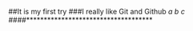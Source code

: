 ##It is my first try
###I really like Git and Github
*a
*b
*c
####***************************************